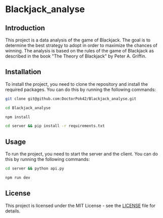 # Blackjack_analyse

## Introduction

This project is a data analysis of the game of Blackjack. The goal is to determine the best strategy to adopt in order to maximize the chances of winning. The analysis is based on the rules of the game of Blackjack as described in the book "The Theory of Blackjack" by Peter A. Griffin.

## Installation

To install the project, you need to clone the repository and install the required packages. You can do this by running the following commands:

```bash
git clone git@github.com:DoctorPok42/Blackjack_analyse.git

cd Blackjack_analyse

npm install

cd server && pip install -r requirements.txt
```

## Usage

To run the project, you need to start the server and the client. You can do this by running the following commands:

```bash
cd server && python api.py
```

```bash
npm run dev
```

## License

This project is licensed under the MIT License - see the [LICENSE](LICENSE) file for details.
